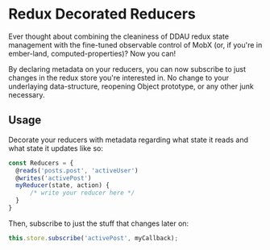 # Redux Decorated Reducers
Ever thought about combining the cleaniness of DDAU redux state management with the fine-tuned observable control of MobX (or, if you're in ember-land, computed-properties)? Now you can!

By declaring metadata on your reducers, you can now subscribe to just changes in the redux store you're interested in. No change to your underlaying data-structure, reopening Object prototype, or any other junk necessary.

## Usage
Decorate your reducers with metadata regarding what state it reads and what state it updates like so:

```javascript
const Reducers = {
  @reads('posts.post', 'activeUser')
  @writes('activePost')
  myReducer(state, action) {
      /* write your reducer here */
  }
}
```

Then, subscribe to just the stuff that changes later on:

```javascript
this.store.subscribe('activePost', myCallback);
```


